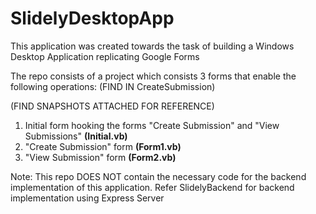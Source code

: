 # SlidelyDesktopApp
This application was created towards the task of building a Windows Desktop Application replicating Google Forms

The repo consists of a project which consists 3 forms that enable the following operations:
(FIND IN CreateSubmission)

(FIND SNAPSHOTS ATTACHED FOR REFERENCE)

1. Initial form hooking the forms "Create Submission" and "View Submissions" **(Initial.vb)**
2. "Create Submission" form **(Form1.vb)**
3. "View Submission" form **(Form2.vb)**

Note: This repo DOES NOT contain the necessary code for the backend implementation of this application. Refer SlidelyBackend for backend implementation using Express Server
